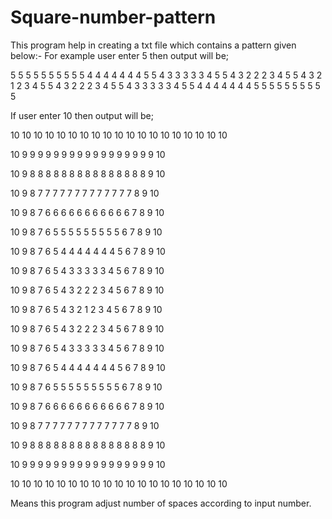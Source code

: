 # Square-number-pattern
This program help in creating a txt file which contains a pattern given below:-
For example user enter 5 then output will be;

5 5 5 5 5 5 5 5 5 
5 4 4 4 4 4 4 4 5 
5 4 3 3 3 3 3 4 5 
5 4 3 2 2 2 3 4 5 
5 4 3 2 1 2 3 4 5 
5 4 3 2 2 2 3 4 5 
5 4 3 3 3 3 3 4 5 
5 4 4 4 4 4 4 4 5 
5 5 5 5 5 5 5 5 5

If user enter 10 then output will be;

10 10 10 10 10 10 10 10 10 10 10 10 10 10 10 10 10 10 10 

10 9  9  9  9  9  9  9  9  9  9  9  9  9  9  9  9  9  10 

10 9  8  8  8  8  8  8  8  8  8  8  8  8  8  8  8  9  10 

10 9  8  7  7  7  7  7  7  7  7  7  7  7  7  7  8  9  10 

10 9  8  7  6  6  6  6  6  6  6  6  6  6  6  7  8  9  10 

10 9  8  7  6  5  5  5  5  5  5  5  5  5  6  7  8  9  10 

10 9  8  7  6  5  4  4  4  4  4  4  4  5  6  7  8  9  10 

10 9  8  7  6  5  4  3  3  3  3  3  4  5  6  7  8  9  10 

10 9  8  7  6  5  4  3  2  2  2  3  4  5  6  7  8  9  10 

10 9  8  7  6  5  4  3  2  1  2  3  4  5  6  7  8  9  10 

10 9  8  7  6  5  4  3  2  2  2  3  4  5  6  7  8  9  10 

10 9  8  7  6  5  4  3  3  3  3  3  4  5  6  7  8  9  10 

10 9  8  7  6  5  4  4  4  4  4  4  4  5  6  7  8  9  10 

10 9  8  7  6  5  5  5  5  5  5  5  5  5  6  7  8  9  10 

10 9  8  7  6  6  6  6  6  6  6  6  6  6  6  7  8  9  10 

10 9  8  7  7  7  7  7  7  7  7  7  7  7  7  7  8  9  10 

10 9  8  8  8  8  8  8  8  8  8  8  8  8  8  8  8  9  10 

10 9  9  9  9  9  9  9  9  9  9  9  9  9  9  9  9  9  10 

10 10 10 10 10 10 10 10 10 10 10 10 10 10 10 10 10 10 10


Means this program adjust number of spaces according to input number. 
